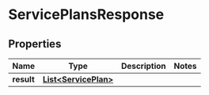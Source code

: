 

# ServicePlansResponse


## Properties

| Name | Type | Description | Notes |
|------------ | ------------- | ------------- | -------------|
|**result** | [**List&lt;ServicePlan&gt;**](ServicePlan.md) |  |  |



